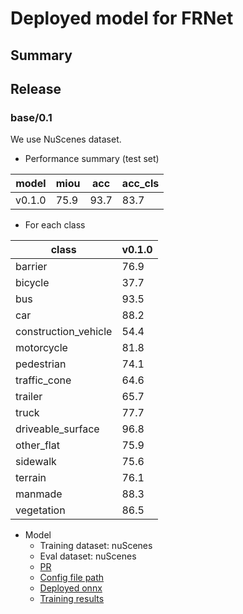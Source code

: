 # Deployed model for FRNet
## Summary

## Release
### base/0.1

We use NuScenes dataset.

- Performance summary (test set)

| model  | miou | acc  | acc_cls |
| ------ | ---- | ---- | ------- |
| v0.1.0 | 75.9 | 93.7 | 83.7    |

- For each class

| class                | v0.1.0 |
| -------------------- | ------ |
| barrier              | 76.9   |
| bicycle              | 37.7   |
| bus                  | 93.5   |
| car                  | 88.2   |
| construction_vehicle | 54.4   |
| motorcycle           | 81.8   |
| pedestrian           | 74.1   |
| traffic_cone         | 64.6   |
| trailer              | 65.7   |
| truck                | 77.7   |
| driveable_surface    | 96.8   |
| other_flat           | 75.9   |
| sidewalk             | 75.6   |
| terrain              | 76.1   |
| manmade              | 88.3   |
| vegetation           | 86.5   |

- Model
  - Training dataset: nuScenes
  - Eval dataset: nuScenes
  - [PR](https://github.com/tier4/autoware-ml/pull/150)
  - [Config file path](https://github.com/tier4/autoware-ml/blob/2f06bc2a243b6fd44860fed7c77f8fd1e521e89e/projects/FRNet/configs/nuscenes/frnet_1xb4_nus-seg.py)
  - [Deployed onnx](https://drive.google.com/file/d/1tJ2qje4sF1_EaHLvMut1JXV-euJx-JJw/view?usp=drive_link)
  - [Training results](https://drive.google.com/file/d/1GBxHcYd9U6mTNaDyTrTh2FGW1WaJHUcR/view?usp=drive_link)
